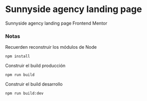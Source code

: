 # Sunnyside agency landing page

Sunnyside agency landing page Frontend Mentor

### Notas 
Recuerden reconstruir los módulos de Node
```
npm install
```

Construir el build producción 

```
npm run build
```

Construir el build desarrollo 

```
npm run build:dev
```


